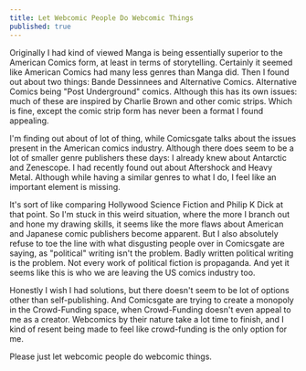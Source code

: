 ```yaml
---
title: Let Webcomic People Do Webcomic Things
published: true
---
```

Originally I had kind of viewed Manga is being essentially superior to the  American Comics form, at least in terms of storytelling. Certainly it seemed like American Comics had many less genres than Manga did. Then I found out about two things: Bande Dessinnees and Alternative Comics. Alternative Comics being "Post Underground" comics. Although this has its own issues: much of these are inspired by Charlie Brown and other comic strips. Which is fine, except the comic strip form has never been a format I found appealing.

I'm finding out about of lot of thing, while Comicsgate talks about the issues present in the American comics industry. Although there does seem to be a lot of smaller genre publishers these days: I already knew about Antarctic and Zenescope. I had recently found out about Aftershock and Heavy Metal. Although while having a similar genres to what I do, I feel like an important element is missing.

It's sort of like comparing Hollywood Science Fiction and Philip K Dick at that point. So I'm stuck in this weird situation, where the more I branch out and hone my drawing skills, it seems like the more flaws about American and Japanese comic publishers become apparent. But I also absolutely refuse to toe the line with what disgusting people over in Comicsgate are saying, as "political" writing isn't the problem. Badly written political writing is the problem. Not every work of political fiction is propaganda. And yet it seems like this is who we are leaving the US comics industry too.

Honestly I wish I had solutions, but there doesn't seem to be lot of options other than self-publishing. And Comicsgate are trying to create a monopoly in the Crowd-Funding space, when Crowd-Funding doesn't even appeal to me as a creator. Webcomics by their nature take a lot time to finish, and I kind of resent being made to feel like crowd-funding is the only option for me.

Please just let webcomic people do webcomic things.
